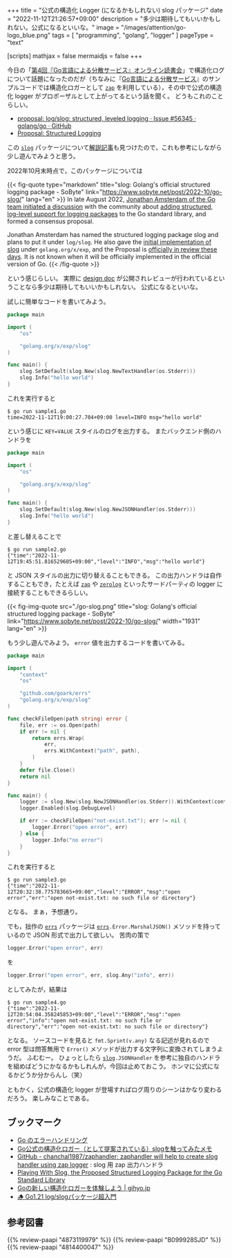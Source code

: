 +++
title = "公式の構造化 Logger (になるかもしれない) slog パッケージ"
date =  "2022-11-12T21:26:57+09:00"
description = "多少は期待してもいいかもしれない。公式になるといいな。"
image = "/images/attention/go-logo_blue.png"
tags = [ "programming", "golang", "logger" ]
pageType = "text"

[scripts]
  mathjax = false
  mermaidjs = false
+++

今日の「[第4回『Go言語による分散サービス』オンライン読書会](https://technical-book-reading-2.connpass.com/event/262819/)」で構造化ログについて話題になったのだが（ちなみに『[Go言語による分散サービス]』のサンプルコードでは構造化ロガーとして [`zap`] を利用している），その中で公式の構造化 logger がプロポーザルとして上がってるという話を聞く。
どうもこれのことらしい。

- [proposal: log/slog: structured, leveled logging · Issue #56345 · golang/go · GitHub](https://github.com/golang/go/issues/56345)
- [Proposal: Structured Logging](https://go.googlesource.com/proposal/+/master/design/56345-structured-logging.md)

この [`slog`] パッケージについて[解説記事](https://www.sobyte.net/post/2022-10/go-slog/ "slog: Golang's official structured logging package - SoByte")も見つけたので，これも参考にしながら少し遊んでみようと思う。

2022年10月末時点で，このパッケージについては

{{< fig-quote type="markdown" title="slog: Golang's official structured logging package - SoByte" link="https://www.sobyte.net/post/2022-10/go-slog/" lang="en" >}}
In late August 2022, [Jonathan Amsterdam of the Go team initiated a discussion](https://github.com/jba) with the community about [adding structured, log-level support for logging packages](https://github.com/golang/go/discussions/54763) to the Go standard library, and formed a consensus proposal.

Jonathan Amsterdam has named the structured logging package slog and plans to put it under `log/slog`. He also gave the [initial implementation of slog](https://github.com/golang/exp/slog) under `golang.org/x/exp`, and the Proposal is [officially in review these days](https://go-review.googlesource.com/c/proposal/+/444415/3/design/56345-structured-logging.md). It is not known when it will be officially implemented in the official version of Go.
{{< /fig-quote >}}

という感じらしい。
実際に [design doc](https://github.com/golang/proposal#design-documents) が公開されレビューが行われているということなら多少は期待してもいいかもしれない。
公式になるといいな。

試しに簡単なコードを書いてみよう。

```go
package main

import (
    "os"

    "golang.org/x/exp/slog"
)

func main() {
    slog.SetDefault(slog.New(slog.NewTextHandler(os.Stderr)))
    slog.Info("hello world")
}
```

これを実行すると

```text
$ go run sample1.go 
time=2022-11-12T19:00:27.704+09:00 level=INFO msg="hello world"
```

という感じに `KEY=VALUE` スタイルのログを出力する。
またバックエンド側のハンドラを

```go { hl_lines=[10]}
package main

import (
    "os"

    "golang.org/x/exp/slog"
)

func main() {
    slog.SetDefault(slog.New(slog.NewJSONHandler(os.Stderr)))
    slog.Info("hello world")
}
```

と差し替えることで

```text
$ go run sample2.go 
{"time":"2022-11-12T19:45:51.816529605+09:00","level":"INFO","msg":"hello world"}
```

と JSON スタイルの出力に切り替えることもできる。
この出力ハンドラは自作することもでき，たとえば [`zap`] や [`zerolog`] といったサードパーティの logger に接続することもできるらしい。

{{< fig-img-quote src="./go-slog.png" title="slog: Golang's official structured logging package - SoByte" link="https://www.sobyte.net/post/2022-10/go-slog/" width="1931" lang="en" >}}

もう少し遊んでみよう。
`error` 値を出力するコードを書いてみる。

```go
package main

import (
    "context"
    "os"

    "github.com/goark/errs"
    "golang.org/x/exp/slog"
)

func checkFileOpen(path string) error {
    file, err := os.Open(path)
    if err != nil {
        return errs.Wrap(
            err,
            errs.WithContext("path", path),
        )
    }
    defer file.Close()
    return nil
}

func main() {
    logger := slog.New(slog.NewJSONHandler(os.Stderr)).WithContext(context.TODO())
    logger.Enabled(slog.DebugLevel)

    if err := checkFileOpen("not-exist.txt"); err != nil {
        logger.Error("open error", err)
    } else {
        logger.Info("no error")
    }
}
```

これを実行すると

```text
$ go run sample3.go 
{"time":"2022-11-12T20:32:38.775783665+09:00","level":"ERROR","msg":"open error","err":"open not-exist.txt: no such file or directory"}
```

となる。
まぁ，予想通り。

でも，拙作の [`errs`] パッケージは [`errs`]`.Error.MarshalJSON()` メソッドを持っているので JSON 形式で出力して欲しい。
苦肉の策で

```go
logger.Error("open error", err)
```

を

```go
logger.Error("open error", err, slog.Any("info", err))
```

としてみたが，結果は

```text
$ go run sample4.go 
{"time":"2022-11-12T20:54:04.358245853+09:00","level":"ERROR","msg":"open error","info":"open not-exist.txt: no such file or directory","err":"open not-exist.txt: no such file or directory"}
```

となる。
ソースコードを見ると `fmt.Sprint(v.any)` なる記述が見れるので error 型は問答無用で `Error()` メソッドが出力する文字列に変換されてしまうようだ。
ふむむー。
ひょっとしたら [`slog`]`.JSONHandler` を参考に独自のハンドラを組めばどうにかなるかもしれんが，今回は止めておこう。
ホンマに公式になるかどうか分からんし（笑）

ともかく，公式の構造化 logger が登場すればログ周りのシーンはかなり変わるだろう。
楽しみなことである。

## ブックマーク

- [Go のエラーハンドリング](https://zenn.dev/spiegel/books/error-handling-in-golang)
- [Go公式の構造化ロガー（として提案されている）slogを触ってみたメモ](https://zenn.dev/mizutani/articles/golang-exp-slog)
- [GitHub - chanchal1987/zaphandler: zaphandler will help to create slog handler using zap logger](https://github.com/chanchal1987/zaphandler) : slog 用 zap 出力ハンドラ
- [Playing With Slog, the Proposed Structured Logging Package for the Go Standard Library](https://josephwoodward.co.uk/2022/11/slog-structured-logging-proposal)
- [Goの新しい構造化ロガーを体験しよう | gihyo.jp](https://gihyo.jp/article/2023/02/tukinami-go-04)
- [🪵 Go1.21 log/slogパッケージ超入門](https://zenn.dev/88888888_kota/articles/7e97ff874083cf)

[Go]: https://go.dev/
[`slog`]: https://pkg.go.dev/golang.org/x/exp/slog "slog package - golang.org/x/exp/slog - Go Packages"
[`zap`]: https://github.com/uber-go/zap "uber-go/zap: Blazing fast, structured, leveled logging in Go."
[`zerolog`]: https://github.com/rs/zerolog "rs/zerolog: Zero Allocation JSON Logger"
[`errs`]: https://github.com/goark/errs "goark/errs: Error handling for Golang"
[Go言語による分散サービス]: https://www.amazon.co.jp/dp/4873119979?tag=baldandersinf-22&linkCode=ogi&th=1&psc=1 "Go言語による分散サービス ―信頼性、拡張性、保守性の高いシステムの構築 | Travis Jeffery, 柴田 芳樹 |本 | 通販 | Amazon"

## 参考図書

{{% review-paapi "4873119979" %}} <!-- Go言語による分散サービス -->
{{% review-paapi "B099928SJD" %}} <!-- プログラミング言語Go -->
{{% review-paapi "4814400047" %}} <!-- 初めてのGo言語 -->
